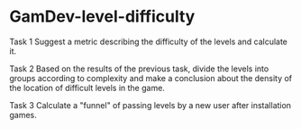 # GamDev-level-difficulty
Task 1
Suggest a metric describing the difficulty of the levels and calculate it.

Task 2
Based on the results of the previous task, divide the levels into groups according to complexity and
make a conclusion about the density of the location of difficult levels in the game.

Task 3 
Calculate a "funnel" of passing levels by a new user after installation games.
